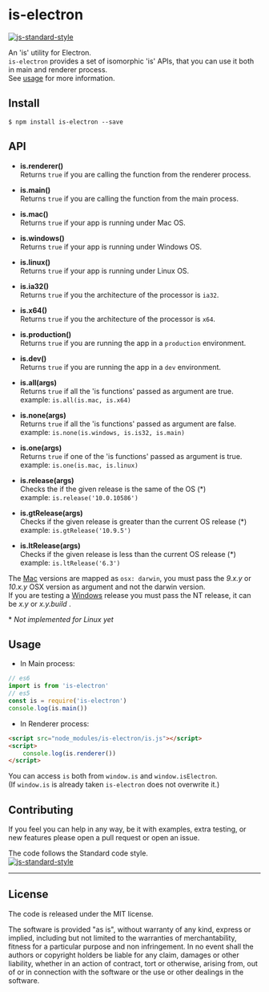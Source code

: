 # is-electron
[![js-standard-style](https://img.shields.io/badge/code%20style-standard-brightgreen.svg?style=flat)](http://standardjs.com/)

An 'is' utility for Electron.  
`is-electron` provides a set of isomorphic 'is' APIs, that you can use it both in main and renderer process.  
See <a href="#usage">usage</a> for more information.

## Install
```
$ npm install is-electron --save
```

## API

- **is.renderer()**  
Returns `true` if you are calling the function from the renderer process.

- **is.main()**  
Returns `true` if you are calling the function from the main process.

- **is.mac()**  
Returns `true` if your app is running under Mac OS.

- **is.windows()**  
Returns `true` if your app is running under Windows OS.

- **is.linux()**  
Returns `true` if your app is running under Linux OS.

- **is.ia32()**  
Returns `true` if you the architecture of the processor is `ia32`.

- **is.x64()**  
Returns `true` if you the architecture of the processor is `x64`.

- **is.production()**  
Returns `true` if you are running the app in a `production` environment.

- **is.dev()**  
Returns `true` if you are running the app in a `dev` environment.

- **is.all(args)**  
Returns `true` if all the 'is functions' passed as argument are true.  
example: `is.all(is.mac, is.x64)`

- **is.none(args)**  
Returns `true` if all the 'is functions' passed as argument are false.  
example: `is.none(is.windows, is.is32, is.main)`

- **is.one(args)**  
Returns `true` if one of the 'is functions' passed as argument is true.  
example: `is.one(is.mac, is.linux)`

- **is.release(args)**  
Checks the if the given release is the same of the OS (\*)  
example: `is.release('10.0.10586')`

- **is.gtRelease(args)**  
Checks if the given release is greater than the current OS release (\*)  
example: `is.gtRelease('10.9.5')`

- **is.ltRelease(args)**  
Checks if the given release is less than the current OS release (\*)  
example: `is.ltRelease('6.3')`

The [Mac](https://en.wikipedia.org/wiki/Darwin_%28operating_system%29#Release_history) versions are mapped as `osx: darwin`, you must pass the *9.x.y* or *10.x.y* OSX version as argument and not the darwin version.  
If you are testing a [Windows](https://en.wikipedia.org/wiki/List_of_Microsoft_Windows_versions) release you must pass the NT release, it can be *x.y* or *x.y.build* .

\* *Not implemented for Linux yet*

<a name="usage"></a>
## Usage
- In Main process:
```javascript
// es6
import is from 'is-electron'
// es5
const is = require('is-electron')
console.log(is.main())
```
- In Renderer process:
```html
<script src="node_modules/is-electron/is.js"></script>
<script>
    console.log(is.renderer())
</script>
```
You can access `is` both from `window.is` and `window.isElectron`.  
(If `window.is` is already taken `is-electron` does not overwrite it.)

## Contributing
If you feel you can help in any way, be it with examples, extra testing, or new features please open a pull request or open an issue.

The code follows the Standard code style.  
[![js-standard-style](https://cdn.rawgit.com/feross/standard/master/badge.svg)](https://github.com/feross/standard)
______________________________________________________________________________________________________________________
## License
The code is released under the MIT license.

The software is provided "as is", without warranty of any kind, express or implied, including but not limited to the warranties of merchantability, fitness for a particular purpose and non infringement. In no event shall the authors or copyright holders be liable for any claim, damages or other liability, whether in an action of contract, tort or otherwise, arising from, out of or in connection with the software or the use or other dealings in the software.
